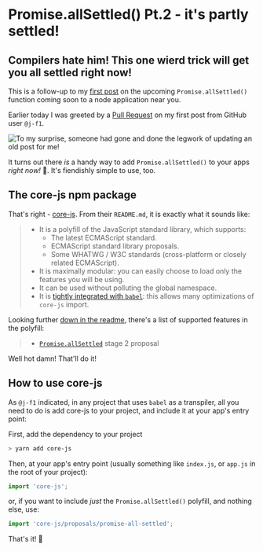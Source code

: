 # Promise.allSettled() Pt.2 - it's partly settled!

## Compilers hate him! This one wierd trick will get you all settled right now!

This is a follow-up to my [first post](https://mikebifulco.comm/solve-all-your-problems-with-promise-allsettled) on the upcoming `Promise.allSettled()` function coming soon to a node application near you.

Earlier today I was greeted by a [Pull Request](https://github.com/mbifulco/blog/pull/14) on my first post from GitHub user `@j-f1`.

![To my surprise, someone had gone and done the legwork of updating an old post for me!](/Users/mike/src/blog/src/posts/drafts/promise-all-settled-pr.png)

It turns out there _is_ a handy way to add `Promise.allSettled()` to your apps _right now!_ 🎉. It's fiendishly simple to use, too.

## The core-js npm package

That's right - [core-js](https://github.com/zloirock/core-js). From their `README.md`, it is exactly what it sounds like:

> - It is a polyfill of the JavaScript standard library, which supports:
>   - The latest ECMAScript standard.
>   - ECMAScript standard library proposals.
>   - Some WHATWG / W3C standards (cross-platform or closely related ECMAScript).
> - It is maximally modular: you can easily choose to load only the features you will be using.
> - It can be used without polluting the global namespace.
> - It is [tightly integrated with `babel`](https://github.com/zloirock/core-js/blob/master/docs/2019-03-19-core-js-3-babel-and-a-look-into-the-future.md#Babel): this allows many optimizations of `core-js` import.

Looking further [down in the readme](er/docs/2019-03-19-core-js-3-babel-and-a-look-into-the-future.md#ecmascript-proposals), there's a list of supported features in the polyfill:

> - [`Promise.allSettled`](https://github.com/tc39/proposal-promise-allSettled) stage 2 proposal

Well hot damn! That'll do it!

## How to use core-js

As `@j-f1` indicated, in any project that uses `babel` as a transpiler, all you need to do is add core-js to your project, and include it at your app's entry point:

First, add the dependency to your project

```bash
> yarn add core-js
```

Then, at your app's entry point (usually something like `index.js`, or `app.js` in the root of your project):

```javascript
import 'core-js';
```

or, if you want to include _just_ the `Promise.allSettled()` polyfill, and nothing else, use:

```javascript
import 'core-js/proposals/promise-all-settled';
```

That's it! :beers:
